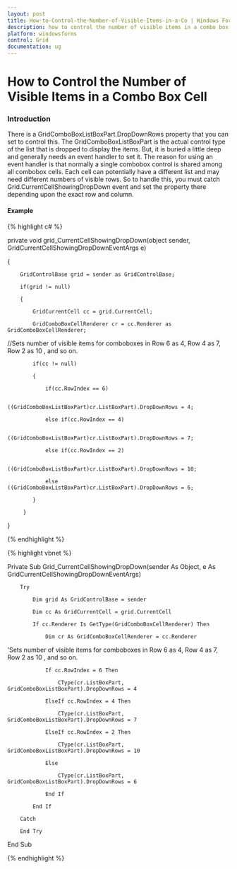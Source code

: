 ```yaml
---
layout: post
title: How-to-Control-the-Number-of-Visible-Items-in-a-Co | Windows Forms | Syncfusion
description: how to control the number of visible items in a combo box cell
platform: windowsforms
control: Grid
documentation: ug
---
```


# How to Control the Number of Visible Items in a Combo Box Cell

### Introduction

There is a GridComboBoxListBoxPart.DropDownRows property that you can set to control this. The GridComboBoxListBoxPart is the actual control type of the list that is dropped to display the items. But, it is buried a little deep and generally needs an event handler to set it. The reason for using an event handler is that normally a single combobox control is shared among all combobox cells. Each cell can potentially have a different list and may need different numbers of visible rows. So to handle this, you must catch Grid.CurrentCellShowingDropDown event and set the property there depending upon the exact row and column.

#### Example

{% highlight c# %}



private void grid_CurrentCellShowingDropDown(object sender, GridCurrentCellShowingDropDownEventArgs e)

{ 

        GridControlBase grid = sender as GridControlBase; 

        if(grid != null) 

        { 

            GridCurrentCell cc = grid.CurrentCell; 

            GridComboBoxCellRenderer cr = cc.Renderer as GridComboBoxCellRenderer;



//Sets number of visible items for comboboxes in Row 6 as 4, Row 4 as 7, Row 2 as 10 , and so on. 

            if(cc != null) 

            { 

                if(cc.RowIndex == 6) 

                     ((GridComboBoxListBoxPart)cr.ListBoxPart).DropDownRows = 4; 

                else if(cc.RowIndex == 4) 

                     ((GridComboBoxListBoxPart)cr.ListBoxPart).DropDownRows = 7; 

                else if(cc.RowIndex == 2)

                     ((GridComboBoxListBoxPart)cr.ListBoxPart).DropDownRows = 10; 

                else ((GridComboBoxListBoxPart)cr.ListBoxPart).DropDownRows = 6; 

            } 

         }

}


{% endhighlight %}


{% highlight vbnet %}



Private Sub Grid_CurrentCellShowingDropDown(sender As Object, e As GridCurrentCellShowingDropDownEventArgs)

        Try

            Dim grid As GridControlBase = sender

            Dim cc As GridCurrentCell = grid.CurrentCell

            If cc.Renderer Is GetType(GridComboBoxCellRenderer) Then

                Dim cr As GridComboBoxCellRenderer = cc.Renderer



'Sets number of visible items for comboboxes in Row 6 as 4, Row 4 as 7, Row 2 as 10 , and so on.

                If cc.RowIndex = 6 Then

                    CType(cr.ListBoxPart, GridComboBoxListBoxPart).DropDownRows = 4

                ElseIf cc.RowIndex = 4 Then

                    CType(cr.ListBoxPart, GridComboBoxListBoxPart).DropDownRows = 7

                ElseIf cc.RowIndex = 2 Then

                    CType(cr.ListBoxPart, GridComboBoxListBoxPart).DropDownRows = 10

                Else

                    CType(cr.ListBoxPart, GridComboBoxListBoxPart).DropDownRows = 6

                End If

            End If

        Catch

        End Try

End Sub




{% endhighlight %}